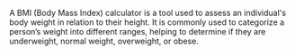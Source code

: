 A BMI (Body Mass Index) calculator is a tool used to assess an individual's body weight in relation to their height. It is commonly used to categorize a person’s weight into different ranges, helping to determine if they are underweight, normal weight, overweight, or obese.
